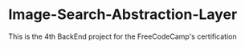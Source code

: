# Image-Search-Abstraction-Layer
This is the 4th BackEnd project for the FreeCodeCamp's certification
